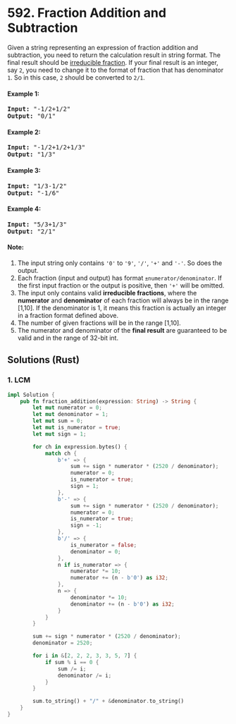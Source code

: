 # 592. Fraction Addition and Subtraction
Given a string representing an expression of fraction addition and subtraction, you need to return the calculation result in string format. The final result should be [irreducible fraction](https://en.wikipedia.org/wiki/Irreducible_fraction). If your final result is an integer, say ```2```, you need to change it to the format of fraction that has denominator ```1```. So in this case, ```2``` should be converted to ```2/1```.

#### Example 1:
<pre>
<strong>Input:</strong> "-1/2+1/2"
<strong>Output:</strong> "0/1"
</pre>

#### Example 2:
<pre>
<strong>Input:</strong> "-1/2+1/2+1/3"
<strong>Output:</strong> "1/3"
</pre>

#### Example 3:
<pre>
<strong>Input:</strong> "1/3-1/2"
<strong>Output:</strong> "-1/6"
</pre>

#### Example 4:
<pre>
<strong>Input:</strong> "5/3+1/3"
<strong>Output:</strong> "2/1"
</pre>

#### Note:
1. The input string only contains ```'0'``` to ```'9'```, ```'/'```, ```'+'``` and ```'-'```. So does the output.
2. Each fraction (input and output) has format ```±numerator/denominator```. If the first input fraction or the output is positive, then ```'+'``` will be omitted.
3. The input only contains valid **irreducible fractions**, where the **numerator** and **denominator** of each fraction will always be in the range [1,10]. If the denominator is 1, it means this fraction is actually an integer in a fraction format defined above.
4. The number of given fractions will be in the range [1,10].
5. The numerator and denominator of the **final result** are guaranteed to be valid and in the range of 32-bit int.

## Solutions (Rust)

### 1. LCM
```Rust
impl Solution {
    pub fn fraction_addition(expression: String) -> String {
        let mut numerator = 0;
        let mut denominator = 1;
        let mut sum = 0;
        let mut is_numerator = true;
        let mut sign = 1;

        for ch in expression.bytes() {
            match ch {
                b'+' => {
                    sum += sign * numerator * (2520 / denominator);
                    numerator = 0;
                    is_numerator = true;
                    sign = 1;
                },
                b'-' => {
                    sum += sign * numerator * (2520 / denominator);
                    numerator = 0;
                    is_numerator = true;
                    sign = -1;
                },
                b'/' => {
                    is_numerator = false;
                    denominator = 0;
                },
                n if is_numerator => {
                    numerator *= 10;
                    numerator += (n - b'0') as i32;
                },
                n => {
                    denominator *= 10;
                    denominator += (n - b'0') as i32;
                }
            }
        }

        sum += sign * numerator * (2520 / denominator);
        denominator = 2520;

        for i in &[2, 2, 2, 3, 3, 5, 7] {
            if sum % i == 0 {
                sum /= i;
                denominator /= i;
            }
        }

        sum.to_string() + "/" + &denominator.to_string()
    }
}
```
